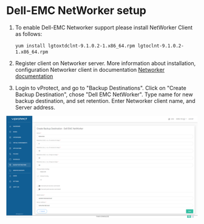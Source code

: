 # Dell-EMC NetWorker setup

1. To enable Dell-EMC Networker support please install NetWorker Client as follows:

   ```text
   yum install lgtoxtdclnt-9.1.0.2-1.x86_64.rpm lgtoclnt-9.1.0.2-1.x86_64.rpm
   ```

2. Register client on Networker server.
   More information about installation, configuration Networker client in documentation [Networker documentation](https://www.emc.com/collateral/TechnicalDocument/docu81532.pdf)

   
3. Login to vProtect, and go to "Backup Destinations". Click on "Create Backup Destination", chose "Dell EMC NetWorker". Type name for new backup destination, and set retention. Enter Networker client name, and Server address.

![](../../.gitbook/assets/setup_networker_01.png)
